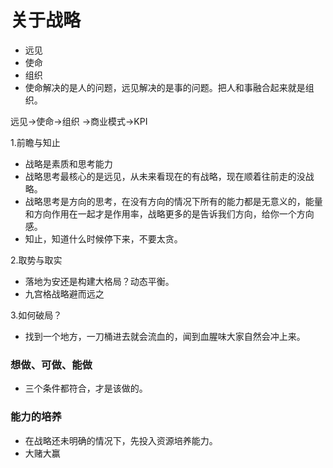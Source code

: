 # 关于战略
* 远见
* 使命
* 组织
* 使命解决的是人的问题，远见解决的是事的问题。把人和事融合起来就是组织。

远见->使命->组织
->商业模式->KPI

1.前瞻与知止
* 战略是素质和思考能力
* 战略思考最核心的是远见，从未来看现在的有战略，现在顺着往前走的没战略。
* 战略思考是方向的思考，在没有方向的情况下所有的能力都是无意义的，能量和方向作用在一起才是作用率，战略更多的是告诉我们方向，给你一个方向感。
* 知止，知道什么时候停下来，不要太贪。

2.取势与取实
* 落地为安还是构建大格局？动态平衡。
* 九宫格战略避而远之


3.如何破局？
* 找到一个地方，一刀桶进去就会流血的，闻到血腥味大家自然会冲上来。

### 想做、可做、能做
* 三个条件都符合，才是该做的。

### 能力的培养
* 在战略还未明确的情况下，先投入资源培养能力。
* 大赌大赢
